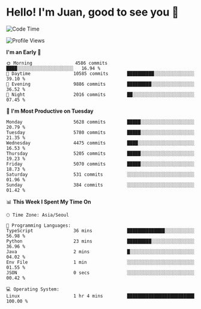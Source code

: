 # Hello! I'm Juan, good to see you 👋

<!--
**Y-k-Y/Y-k-Y** is a ✨ _special_ ✨ repository because its `README.md` (this file) appears on your GitHub profile.

Here are some ideas to get you started:

- 🔭 I’m currently working on ...
- 🌱 I’m currently learning ...
- 👯 I’m looking to collaborate on ...
- 🤔 I’m looking for help with ...
- 💬 Ask me about ...
- 📫 How to reach me: ...
- 😄 Pronouns: ...
- ⚡ Fun fact: ...
-->
<!--
![Profile views](https://gpvc.arturio.dev/Y-k-Y)

[![Omid Nikrah StackOverflow](https://github-readme-stackoverflow.vercel.app/?userID=9517076)](https://stackoverflow.com/users/9517076/i-have-10-fingers)
-->

<!--START_SECTION:waka-->
![Code Time](http://img.shields.io/badge/Code%20Time-1%2C814%20hrs%2049%20mins-blue)

![Profile Views](http://img.shields.io/badge/Profile%20Views-0-blue)

**I'm an Early 🐤** 

```text
🌞 Morning                4586 commits        ████░░░░░░░░░░░░░░░░░░░░░   16.94 % 
🌆 Daytime                10585 commits       ██████████░░░░░░░░░░░░░░░   39.10 % 
🌃 Evening                9886 commits        █████████░░░░░░░░░░░░░░░░   36.52 % 
🌙 Night                  2016 commits        ██░░░░░░░░░░░░░░░░░░░░░░░   07.45 % 
```
📅 **I'm Most Productive on Tuesday** 

```text
Monday                   5628 commits        █████░░░░░░░░░░░░░░░░░░░░   20.79 % 
Tuesday                  5780 commits        █████░░░░░░░░░░░░░░░░░░░░   21.35 % 
Wednesday                4475 commits        ████░░░░░░░░░░░░░░░░░░░░░   16.53 % 
Thursday                 5205 commits        █████░░░░░░░░░░░░░░░░░░░░   19.23 % 
Friday                   5070 commits        █████░░░░░░░░░░░░░░░░░░░░   18.73 % 
Saturday                 531 commits         ░░░░░░░░░░░░░░░░░░░░░░░░░   01.96 % 
Sunday                   384 commits         ░░░░░░░░░░░░░░░░░░░░░░░░░   01.42 % 
```


📊 **This Week I Spent My Time On** 

```text
🕑︎ Time Zone: Asia/Seoul

💬 Programming Languages: 
TypeScript               36 mins             ██████████████░░░░░░░░░░░   56.98 % 
Python                   23 mins             █████████░░░░░░░░░░░░░░░░   36.96 % 
Java                     2 mins              █░░░░░░░░░░░░░░░░░░░░░░░░   04.02 % 
Env File                 1 min               ░░░░░░░░░░░░░░░░░░░░░░░░░   01.55 % 
JSON                     0 secs              ░░░░░░░░░░░░░░░░░░░░░░░░░   00.42 % 

💻 Operating System: 
Linux                    1 hr 4 mins         █████████████████████████   100.00 % 
```


<!--END_SECTION:waka-->
